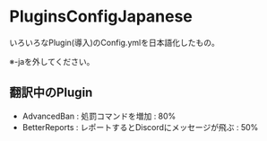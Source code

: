# PluginsConfigJapanese
いろいろなPlugin(導入)のConfig.ymlを日本語化したもの。

※-jaを外してください。
## 翻訳中のPlugin
* AdvancedBan : 処罰コマンドを増加 : 80%
* BetterReports : レポートするとDiscordにメッセージが飛ぶ : 50%